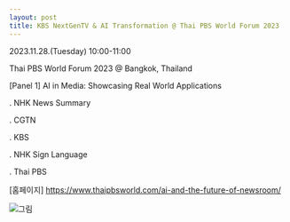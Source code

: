 ```yaml
---
layout: post
title: KBS NextGenTV & AI Transformation @ Thai PBS World Forum 2023
---
```



2023.11.28.(Tuesday) 10:00-11:00

Thai PBS World Forum 2023 @ Bangkok, Thailand

[Panel 1] AI in Media: Showcasing Real World Applications

  . NHK News Summary

  . CGTN

  . KBS

  . NHK Sign Language 

  . Thai PBS 



[홈페이지] https://www.thaipbsworld.com/ai-and-the-future-of-newsroom/

![그림](https://www.thaipbsworld.com/wp-content/uploads/2023/11/e-card_Eng-01.jpg)
